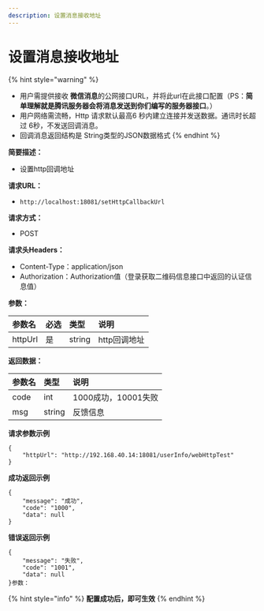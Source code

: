 ```yaml
---
description: 设置消息接收地址
---
```


# 设置消息接收地址

{% hint style="warning" %}
* 用户需提供接收  **微信消息**的公网接口URL，并将此url在此接口配置（PS：**简单理解就是腾讯服务器会将消息发送到你们编写的服务器接口**。）
* 用户网络需流畅，Http 请求默认最高6 秒内建立连接并发送数据。通讯时长超过 6秒，不发送回调消息。
* 回调消息返回结构是 String类型的JSON数据格式
{% endhint %}

**简要描述：**

* 设置http回调地址

**请求URL：**

* `http://localhost:18081/setHttpCallbackUrl`

**请求方式：**

* POST

**请求头Headers：**

* Content-Type：application/json
* Authorization：Authorization值（登录获取二维码信息接口中返回的认证信息值）

**参数：**

| 参数名 | 必选 | 类型 | 说明 |
| :--- | :--- | :--- | :--- |
| httpUrl | 是 | string | http回调地址 |

**返回数据：**

| 参数名 | 类型 | 说明 |
| :--- | :--- | :--- |
| code | int | 1000成功，10001失败 |
| msg | string | 反馈信息 |

**请求参数示例**

```text
{
    "httpUrl": "http://192.168.40.14:18081/userInfo/webHttpTest"
}
```

**成功返回示例**

```text
{
    "message": "成功",
    "code": "1000",
    "data": null
}
```

**错误返回示例**

```text
{
    "message": "失败",
    "code": "1001",
    "data": null
}参数：
```

{% hint style="info" %}
**配置成功后，即可生效**
{% endhint %}



